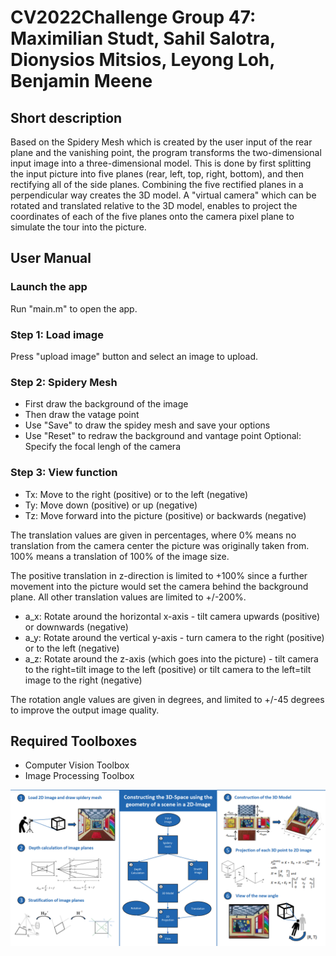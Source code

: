 # CV2022Challenge Group 47: Maximilian Studt, Sahil Salotra, Dionysios Mitsios, Leyong Loh, Benjamin Meene

## Short description

Based on the Spidery Mesh which is created by the user input of the rear plane and the vanishing point, the program transforms the two-dimensional input image into a three-dimensional model. 
This is done by first splitting the input picture into five planes (rear, left, top, right, bottom), and then rectifying all of the side planes.
Combining the five rectified planes in a perpendicular way creates the 3D model.
A "virtual camera" which can be rotated and translated relative to the 3D model, enables to project the coordinates of each of the five planes onto the camera pixel plane to simulate the tour into the picture.

## User Manual

### Launch the app
Run "main.m" to open the app.

### Step 1: Load image
Press "upload image" button and select an image to upload.

### Step 2: Spidery Mesh
* First draw the background of the image
* Then draw the vatage point
* Use "Save" to draw the spidey mesh and save your options
* Use "Reset" to redraw the background and vantage point
Optional: Specify the focal lengh of the camera 

### Step 3: View function
* Tx: Move to the right (positive) or to the left (negative)
* Ty: Move down (positive) or up (negative) 
* Tz: Move forward into the picture (positive) or backwards (negative)

The translation values are given in percentages, where 0% means no translation from the camera center the picture was originally taken from. 100% means a translation of 100% of the image size.

The positive translation in z-direction is limited to +100% since a further movement into the picture would set the camera behind the background plane.
All other translation values are limited to +/-200%.

* a_x: Rotate around the horizontal x-axis - tilt camera upwards (positive) or downwards (negative)
* a_y: Rotate around the vertical y-axis - turn camera to the right (positive) or to the left (negative)
* a_z: Rotate around the z-axis (which goes into the picture) - tilt camera to the right=tilt image to the left (positive) or tilt camera to the left=tilt image to the right (negative)

The rotation angle values are given in degrees, and limited to +/-45 degrees to improve the output image quality.

## Required Toolboxes
* Computer Vision Toolbox
* Image Processing Toolbox

![plot](./CV2022.png)
